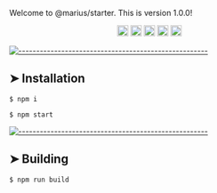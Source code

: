 Welcome to @marius/starter. This is version 1.0.0!

<p align="center">
		<a href="https://npmcharts.com/compare/@marius/starter?minimal=true"><img alt="Downloads per month" src="https://img.shields.io/npm/dm/@marius/starter.svg" height="20"/></a>
<a href="https://www.npmjs.com/package/@marius/starter"><img alt="NPM Version" src="https://img.shields.io/npm/v/@marius/starter.svg" height="20"/></a>
<a href="https://david-dm.org/marius2502/WebStarter"><img alt="Dependencies" src="https://img.shields.io/david/marius2502/WebStarter.svg" height="20"/></a>
<a href="https://github.com/marius2502/WebStarter/graphs/contributors"><img alt="Contributors" src="https://img.shields.io/github/contributors/marius2502/WebStarter.svg" height="20"/></a>
<a href="https://github.com/badges/shields"><img alt="Custom badge" src="https://img.shields.io/badge/custom-badge-f39f37.svg" height="20"/></a>
	</p>



[![-----------------------------------------------------](https://raw.githubusercontent.com/andreasbm/readme/master/assets/lines/colored.png)](#installation)

## ➤ Installation

```
$ npm i
```

```
$ npm start
```


[![-----------------------------------------------------](https://raw.githubusercontent.com/andreasbm/readme/master/assets/lines/colored.png)](#building)

## ➤ Building

```
$ npm run build
```

